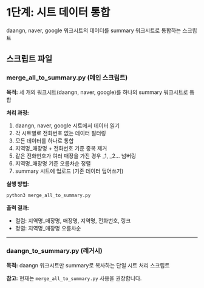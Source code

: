 # 1단계: 시트 데이터 통합

daangn, naver, google 워크시트의 데이터를 summary 워크시트로 통합하는 스크립트

## 스크립트 파일

### merge_all_to_summary.py (메인 스크립트)
**목적:** 세 개의 워크시트(daangn, naver, google)를 하나의 summary 워크시트로 통합

**처리 과정:**
1. daangn, naver, google 시트에서 데이터 읽기
2. 각 시트별로 전화번호 없는 데이터 필터링
3. 모든 데이터를 하나로 통합
4. 지역명_매장명 + 전화번호 기준 중복 제거
5. 같은 전화번호가 여러 매장을 가진 경우 _1, _2... 넘버링
6. 지역명_매장명 기준 오름차순 정렬
7. summary 시트에 업로드 (기존 데이터 덮어쓰기)

**실행 방법:**
```bash
python3 merge_all_to_summary.py
```

**출력 결과:**
- 컬럼: 지역명_매장명, 매장명, 지역명, 전화번호, 링크
- 정렬: 지역명_매장명 오름차순

---

### daangn_to_summary.py (레거시)
**목적:** daangn 워크시트만 summary로 복사하는 단일 시트 처리 스크립트

**참고:** 현재는 `merge_all_to_summary.py` 사용을 권장합니다.
